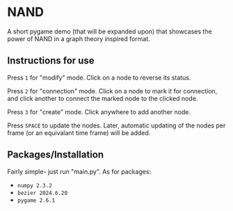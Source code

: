 # NAND
A short pygame demo (that will be expanded upon) that showcases the power of NAND in a graph theory inspired format.

## Instructions for use
Press `1` for "modify" mode. Click on a node to reverse its status.

Press `2` for "connection" mode. Click on a node to mark it for connection, and click another to connect the marked node to the clicked node.

Press `3` for "create" mode. Click anywhere to add another node.

Press `SPACE` to update the nodes. Later, automatic updating of the nodes per frame (or an equivalant time frame) will be added.

## Packages/Installation
Fairly simple- just run "main.py". As for packages:
- `numpy 2.3.2`
- `bezier 2024.6.20`
- `pygame 2.6.1`
